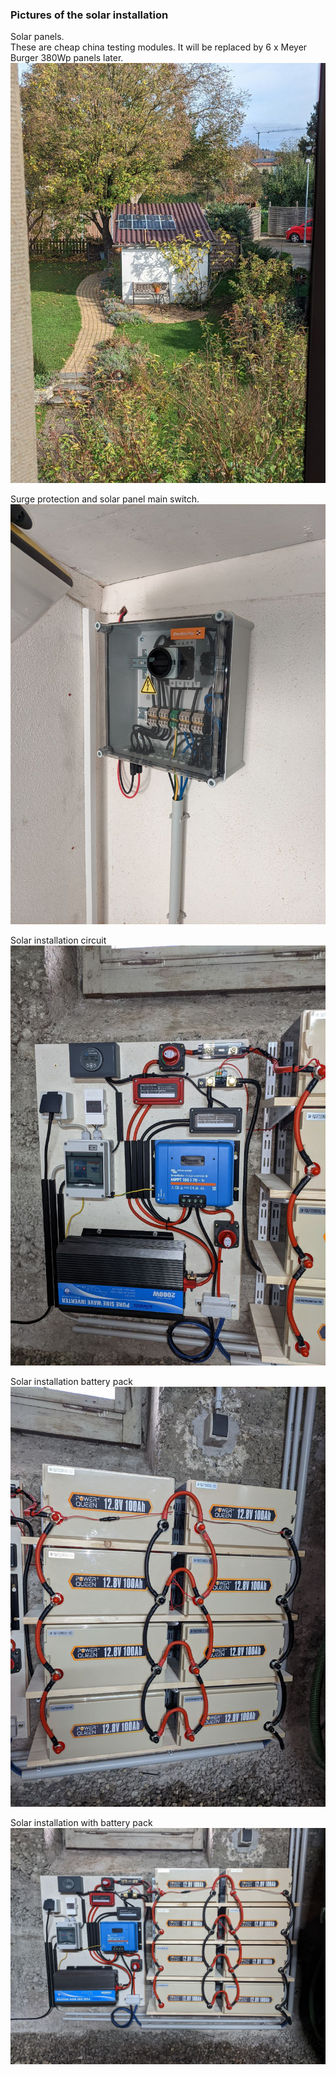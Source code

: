 
### Pictures of the solar installation

   Solar panels.  
   These are cheap china testing modules. It will be replaced by 6 x Meyer Burger 380Wp panels later.
   ![Solar panels](../images/SolarPanels.jpg "Solar panels")

   Surge protection and solar panel main switch.  
   ![SurgeProtection](../images/SurgeProtection.png "Surge protection")

   Solar installation circuit  
   ![Solar plant circuit](../images/SolarPlantCircuit.png "Solar plant circuit")

   Solar installation battery pack  
   ![Solar plant battery pack](../images/BatteryPack.png "Solar plant battery pack")

   Solar installation with battery pack
   ![Solar plant](../images/SolarPlant.png "Solar plant")
